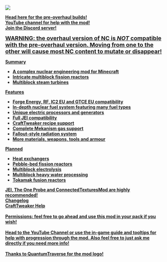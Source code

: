 <p>
<img src="https://i.imgur.com/vby0vF5.png"/>
</p>
<p><span style="font-size: 14px;"><b>
<a href="https://www.curseforge.com/minecraft/mc-mods/nuclearcraft-mod">Head here for the pre-overhaul builds!</a>
<br/>
<a href="https://www.youtube.com/c/NuclearCraftMod">YouTube channel for help with the mod!</a>
<br/>
<a title="https://discord.gg/KCPYgWw" href="https://discord.gg/KCPYgWw">Join the Discord server!</a>
</p>
<p><span style="text-decoration: underline; font-size: 18px;"><strong>
WARNING: the overhaul version of NC is <em>NOT</em> compatible with the pre-overhaul version. Moving from one to the other will cause most NC content to mutate or disappear!
</p>
<p><span style="font-size: 14px;"><b><u>Summary
</p>
<ul><span style="font-size: 14px;">
<li>A complex nuclear engineering mod for Minecraft</span></li>
<li>Intricate multiblock fission reactors</span></li>
<li>Multiblock steam turbines</span></li>
</ul>
<p><span style="font-size: 14px;"><b><u>Features</span>
</p>
<ul><span style="font-size: 14px;">
<li>Forge Energy, RF, IC2 EU and GTCE EU compatibility</span></li>
<li>In-depth nuclear fuel system featuring many fuel types</span></li>
<li>Unique electric processors and generators</span></li>
<li>Full JEI compatibility</span></li>
<li>CraftTweaker recipe support</span></li>
<li>Complete Mekanism gas support</span></li>
<li>Fallout-style radiation system</span></li>
<li>More materials, weapons, tools and armour</span></li>
</ul>
<p><span style="font-size: 14px;"><b><u>Planned</span>
</p>
<ul><span style="font-size: 14px;">
<li>Heat exchangers</span></li>
<li>Pebble-bed fission reactors</span></li>
<li>Multiblock electrolysis</span></li>
<li>Multiblock heavy water processing</span></li>
<li>Tokamak fusion reactors</span></li>
</ul>
<p><span style="font-size: 14px;"><b>
<a href="https://www.curseforge.com/minecraft/mc-mods/jei">JEI</a>, <a href="https://www.curseforge.com/minecraft/mc-mods/the-one-probe">The One Probe</a> and <a href="https://www.curseforge.com/minecraft/mc-mods/ctm">ConnectedTexturesMod</a> are highly recommended!
<br/>
<a href="https://github.com/turbodiesel4598/NuclearCraft/blob/master/changelog.txt">Changelog</a><br/>
<a href="https://github.com/turbodiesel4598/NuclearCraft/blob/master/craftTweaker.txt">CraftTweaker Help</a>
<br/><br/>
Permissions: feel free to go ahead and use this mod in your pack if you wish!
<br/><br/>
Head to the YouTube Channel</a> or use the in-game guide and tooltips for help with progression through the mod. Also feel free to just ask me directly if you need more info!
<br/><br/>
Thanks to QuantumTraverse for the mod logo!
</p>
